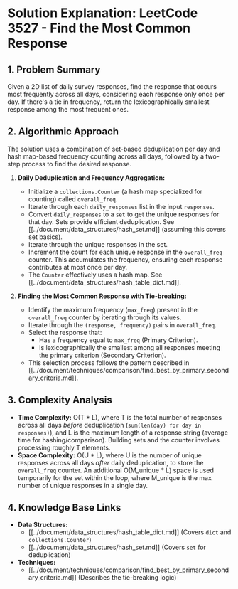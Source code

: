 # Solution Explanation: LeetCode 3527 - Find the Most Common Response

## 1. Problem Summary

Given a 2D list of daily survey responses, find the response that occurs most frequently across all days, considering each response only once per day. If there's a tie in frequency, return the lexicographically smallest response among the most frequent ones.

## 2. Algorithmic Approach

The solution uses a combination of set-based deduplication per day and hash map-based frequency counting across all days, followed by a two-step process to find the desired response.

1.  **Daily Deduplication and Frequency Aggregation:**
    *   Initialize a `collections.Counter` (a hash map specialized for counting) called `overall_freq`.
    *   Iterate through each `daily_responses` list in the input `responses`.
    *   Convert `daily_responses` to a `set` to get the unique responses for that day. Sets provide efficient deduplication. See [[../document/data_structures/hash_set.md]] (assuming this covers set basics).
    *   Iterate through the unique responses in the set.
    *   Increment the count for each unique response in the `overall_freq` counter. This accumulates the frequency, ensuring each response contributes at most once per day.
    *   The `Counter` effectively uses a hash map. See [[../document/data_structures/hash_table_dict.md]].

2.  **Finding the Most Common Response with Tie-breaking:**
    *   Identify the maximum frequency (`max_freq`) present in the `overall_freq` counter by iterating through its values.
    *   Iterate through the `(response, frequency)` pairs in `overall_freq`.
    *   Select the response that:
        *   Has a frequency equal to `max_freq` (Primary Criterion).
        *   Is lexicographically the smallest among all responses meeting the primary criterion (Secondary Criterion).
    *   This selection process follows the pattern described in [[../document/techniques/comparison/find_best_by_primary_secondary_criteria.md]].

## 3. Complexity Analysis

*   **Time Complexity:** O(T * L), where T is the total number of responses across all days *before* deduplication (`sum(len(day) for day in responses)`), and L is the maximum length of a response string (average time for hashing/comparison). Building sets and the counter involves processing roughly T elements.
*   **Space Complexity:** O(U * L), where U is the number of unique responses across all days *after* daily deduplication, to store the `overall_freq` counter. An additional O(M_unique * L) space is used temporarily for the set within the loop, where M_unique is the max number of unique responses in a single day.

## 4. Knowledge Base Links

*   **Data Structures:**
    *   [[../document/data_structures/hash_table_dict.md]] (Covers `dict` and `collections.Counter`)
    *   [[../document/data_structures/hash_set.md]] (Covers `set` for deduplication)
*   **Techniques:**
    *   [[../document/techniques/comparison/find_best_by_primary_secondary_criteria.md]] (Describes the tie-breaking logic) 